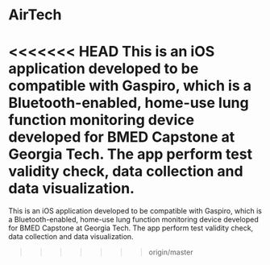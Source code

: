 # AirTech
<<<<<<< HEAD
This is an iOS application developed to be compatible with Gaspiro, which is a Bluetooth-enabled, home-use lung function monitoring device developed for BMED Capstone at Georgia Tech. The app perform test validity check, data collection and data visualization. 
=======
This is an iOS application developed to be compatible with Gaspiro, which is a Bluetooth-enabled, home-use lung function monitoring device developed for BMED Capstone at Georgia Tech. The app perform test validity check, data collection and data visualization. 
>>>>>>> origin/master
